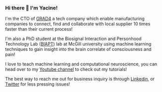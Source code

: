 ### Hi there 👋 I'm Yacine!

I'm the CTO of [GRAD4](https://www.grad4.com/) a tech company which enable manufacturing companies to connect, find and collaborate with local supplier 10 times faster than their current process!

I'm also a PhD student at the Biosignal Interaction and Personhood Technology Lab ([BIAPT](http://www.moraeslab.com/biapt/)) lab at McGill university using machine learning techniques to gain insight into the brain correlate of consciousness and pain!

I love to teach machine learning and computational neuroscience, you can head over to my [Youtube channel](https://www.youtube.com/c/codethiscodethat) to check out my tutorials!

The best way to reach me out for business inquiry is through [Linkedin](https://www.linkedin.com/in/yacine-mahdid-809425163/), or [Twitter](https://twitter.com/CodeThisCodeTh1) for less pressing issues!
<!--
**yacineMahdid/yacineMahdid** is a ✨ _special_ ✨ repository because its `README.md` (this file) appears on your GitHub profile.

Here are some ideas to get you started:

- 🔭 I’m currently working on ...
- 🌱 I’m currently learning ...
- 👯 I’m looking to collaborate on ...
- 🤔 I’m looking for help with ...
- 💬 Ask me about ...
- 📫 How to reach me: ...
-->
